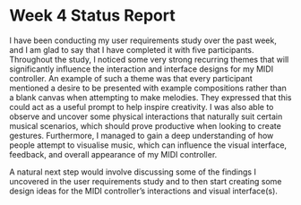 # Week 4 Status Report

I have been conducting my user requirements study over the past week, and I am glad to say that I have completed it with five participants. Throughout the study, I noticed some very strong recurring themes that will significantly influence the interaction and interface designs for my MIDI controller. An example of such a theme was that every participant mentioned a desire to be presented with example compositions rather than a blank canvas when attempting to make melodies. They expressed that this could act as a useful prompt to help inspire creativity. I was also able to observe and uncover some physical interactions that naturally suit certain musical scenarios, which should prove productive when looking to create gestures. Furthermore, I managed to gain a deep understanding of how people attempt to visualise music, which can influence the visual interface, feedback, and overall appearance of my MIDI controller.
 
A natural next step would involve discussing some of the findings I uncovered in the user requirements study and to then start creating some design ideas for the MIDI controller’s interactions and visual interface(s).